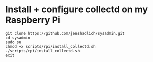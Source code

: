 # 

# Install + configure collectd on my Raspberry Pi

```
git clone https://github.com/jenshadlich/sysadmin.git
cd sysadmin
sudo su
chmod +x scripts/rpi/install_collectd.sh
./scripts/rpi/install_collectd.sh
exit
```
